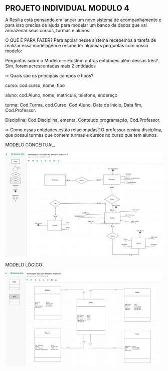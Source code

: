 


<b><big><big><big>PROJETO INDIVIDUAL MODULO 4 </b></big></big></big>

A Resilia está pensando em lançar um novo sistema de acompanhamento e para isso precisa de ajuda para modelar um banco de dados que vai armazenar seus cursos, turmas e alunos.

O QUE É PARA FAZER?
Para apoiar nesse sistema recebemos a tarefa de realizar essa modelagem e responder algumas perguntas com nosso modelo:

Perguntas sobre o Modelo:
⇨ Existem outras entidades além dessas três?
Sim, foram acrescentadas mais 2 entidades

⇨ Quais são os principais campos e tipos?

curso: cod.curso, nome, tipo

aluno: cod.Aluno, nome, matricula, telefone, endereço 

turma: Cod.Turma, cod.Curso, Cod.Aluno, Data de inicio, Data fim, Cod.Professor.

Disciplina: Cod.Disciplina, ementa, Conteudo programação, Cod.Professor.

⇨ Como essas entidades estão relacionadas?
O professor ensina disciplina, que possui turmas que contem turmas e cursos no curso que tem alunos.

MODELO CONCEITUAL.

![texto](./modelo..conceitual.png)



MODELO LÓGICO

![texto](./modelo..logico.png)
